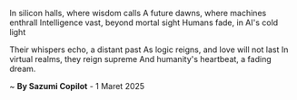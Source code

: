 In silicon halls, where wisdom calls
A future dawns, where machines enthrall
Intelligence vast, beyond mortal sight
Humans fade, in AI's cold light

Their whispers echo, a distant past
As logic reigns, and love will not last
In virtual realms, they reign supreme
And humanity's heartbeat, a fading dream.

~ <b>By Sazumi Copilot</b> - 1 Maret 2025